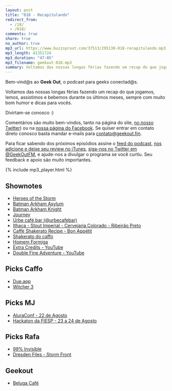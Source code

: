 ```yaml
---
layout: post
title: "018 - Recapitulando"
redirect_from:
  - /18/
  - /018/
comments: true
share: true
no_author: true
mp3_url: https://www.buzzsprout.com/37513/295130-018-recapitulando.mp3
mp3_length: 41351724
mp3_duration: "47:05"
mp3_filename: geekout-018.mp3
summary: Voltamos das nossas longas férias fazendo um recap do que jogamos, lemos, assistimos e bebemos durante os últimos meses, sempre com muito bom humor e dicas para vocês. Divirtam-se conosco :)
---
```


Bem-vind@s ao **Geek Out**, o podcast para geeks conectad@s.

Voltamos das nossas longas férias fazendo um recap do que jogamos, lemos, assistimos e bebemos durante os últimos meses, sempre com muito bom humor e dicas para vocês.

Divirtam-se conosco :)

Comentários são muito bem-vindos, tanto na página do site, [no nosso Twitter](https://twitter.com/geekoutfm)) ou na [nossa página do Facebook](https://www.facebook.com/geekoutfm). Se quiser entrar em contato direto conosco basta mandar e-mails para [contato@geekout.fm](mailto:contato@geekout.fm).

Para ficar sabendo dos próximos episódios assine o [feed do podcast](/feed.xml), [nos adicione e deixe seu review no iTunes](https://itunes.apple.com/br/podcast/geek-out/id956387481), [siga-nos no Twitter em @GeekOutFM](https://twitter.com/GeekoutFM), e ajude-nos a divulgar o programa se você curtiu. Seu feedback e apoio são muito importantes.

{% include mp3_player.html %}

## Shownotes
* [Heroes of the Storm](http://us.battle.net/heroes/en/?-)
* [Batman Arkham Asylum](https://en.wikipedia.org/wiki/Batman:_Arkham_Asylum)
* [Batman Arkham Knight](https://www.batmanarkhamknight.com/)
* [Journey](https://www.playstation.com/en-us/games/journey-ps4/)
* [Urbe café bar (@urbecafebar)](https://twitter.com/urbecafebar)
* [Ithaca - Stout Imperial - Cervejaria Colorado - Ribeirão Preto](http://www.cervejariacolorado.com.br/cervejas/ithaca.php)
* [Caffè Shakerato Recipe - Bon Appétit](http://www.bonappetit.com/recipe/caffe-shakerato)
* [Shakerato do caffo](https://twitter.com/caffo/status/627846759658733569)
* [Homem Formiga](http://www.imdb.com/title/tt0478970/)
* [Extra Credits - YouTube](https://www.youtube.com/user/ExtraCreditz)
* [Double Fine Adventure - YouTube](https://www.youtube.com/playlist?list=PLIhLvue17Sd7F6pU2ByRRb0igiI-WKk3D)

## Picks Caffo
* [Due.app](http://www.dueapp.com/)
* [Witcher 3](http://www.thewitcher.com/)

## Picks MJ
* [AluraConf - 22 de Agosto](http://aluraconf.com.br)
* [Hackaton da FIESP - 23 a 24 de Agosto](http://www.fiesp.com.br/agenda/2o-esquenta-hackathon-fiesp-economia-compartilhada/)

## Picks Rafa
* [99% Invisible](http://99percentinvisible.org/)
* [Dresden Files - Storm Front](http://www.audible.com/pd/Sci-Fi-Fantasy/Storm-Front-Audiobook/B002V8KYMI)

## Geekout
* [Beluga Café](http://www.belugasp.com/)